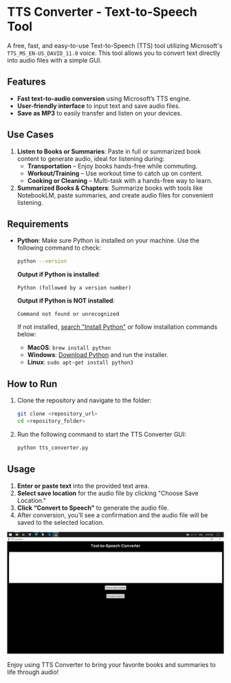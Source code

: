 # TTS Converter - Text-to-Speech Tool

A free, fast, and easy-to-use Text-to-Speech (TTS) tool utilizing Microsoft's `TTS_MS_EN-US_DAVID_11.0` voice. This tool allows you to convert text directly into audio files with a simple GUI.

## Features
- **Fast text-to-audio conversion** using Microsoft’s TTS engine.
- **User-friendly interface** to input text and save audio files.
- **Save as MP3** to easily transfer and listen on your devices.

## Use Cases
1. **Listen to Books or Summaries**: Paste in full or summarized book content to generate audio, ideal for listening during:
   - **Transportation** – Enjoy books hands-free while commuting.
   - **Workout/Training** – Use workout time to catch up on content.
   - **Cooking or Cleaning** – Multi-task with a hands-free way to learn.
2. **Summarized Books & Chapters**: Summarize books with tools like NotebookLM, paste summaries, and create audio files for convenient listening.

## Requirements
- **Python**: Make sure Python is installed on your machine. Use the following command to check:

   ```bash
   python --version
   ```

   **Output if Python is installed**:
   ```
   Python (followed by a version number)
   ```

   **Output if Python is NOT installed**:
   ```
   Command not found or unrecognized
   ```

   If not installed, [search "Install Python"](https://www.google.com/search?q=install+python) or follow installation commands below:
   - **MacOS**: `brew install python`
   - **Windows**: [Download Python](https://www.python.org/downloads/) and run the installer.
   - **Linux**: `sudo apt-get install python3`

## How to Run
1. Clone the repository and navigate to the folder:

   ```bash
   git clone <repository_url>
   cd <repository_folder>
   ```

2. Run the following command to start the TTS Converter GUI:

   ```bash
   python tts_converter.py
   ```

## Usage
1. **Enter or paste text** into the provided text area.
2. **Select save location** for the audio file by clicking "Choose Save Location."
3. **Click “Convert to Speech”** to generate the audio file.
4. After conversion, you’ll see a confirmation and the audio file will be saved to the selected location.

![Screenshot of TTS Converter Interface](tts.png)

Enjoy using TTS Converter to bring your favorite books and summaries to life through audio!

